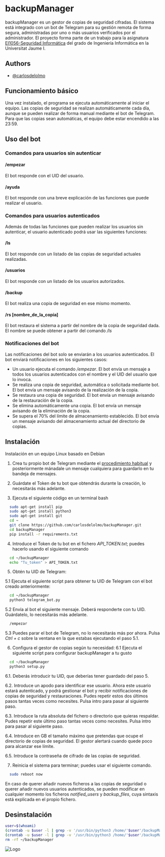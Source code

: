 
# backupManager


backupManager es un gestor de copias de seguridad cifradas. El sistema está integrado con un bot de Telegram para su gestión remota de forma segura, administradas por uno o más usuarios verificados por el administrador. El proyecto forma parte de un trabajo para la asignatura [EI1056-Seguridad Informática](https://ujiapps.uji.es/sia/rest/publicacion/2022/estudio/225/asignatura/EI1056) del grado de Ingeniería Informática en la Universitat Jaume I.

## Authors

- [@carlosdelolmo](https://github.com/carlosdelolmo)


## Funcionamiento básico
Una vez instalado, el programa se ejecuta automáticamente al iniciar el equipo. Las copias de seguridad se realizan automáticamente cada día, aunque se pueden realizar de forma manual mediante el bot de Telegram. Para que las copias sean automáticas, el equipo debe estar encendido a las 23:59.
## Uso del bot
### Comandos para usuarios sin autenticar
#### /empezar
El bot responde con el UID del usuario.

#### /ayuda
El bot responde con una breve explicación de las funciones que puede realizar el usuario.
### Comandos para usuarios autenticados
Además de todas las funciones que pueden realizar los usuarios sin autenticar, el usuario autenticado podrá usar las siguientes funciones:
#### /ls 
El bot responde con un listado de las copias de seguridad actuales realizadas.
#### /usuarios
El bot responde con un listado de los usuarios autorizados.
#### /backup
El bot realiza una copia de seguridad en ese mismo momento.
#### /rs [nombre_de_la_copia]
El bot restaura el sistema a partir del nombre de la copia de seguridad dada. El nombre se puede obtener a partir del comando */ls*

### Notificaciones del bot
Las notificaciones del bot solo se enviarán a los usuarios autenticados. El bot enviará notificaciones en los siguientes casos:
- Un usuario ejecuta el comando */empezar*. El bot envía un mensaje a todos los usuarios autenticados con el nombre y el UID del usuario que lo invoca.
- Se realiza una copia de seguridad, automática o solicitada mediante bot. El bot envía un mensaje avisando de la realización de la copia.
- Se restaura una copia de seguridad. El bot envía un mensaje avisando de la restauración de la copia.
- Se elimina automáticamente una copia. El bot envía un mensaje avisando de la eliminación de la copia.
- Se supera el 70% del límite de almacenamiento establecido. El bot envía un mensaje avisando del almacenamiento actual del directorio de copias.
## Instalación

Instalación en un equipo Linux basado en Debian

1. Crea tu propio bot de Telegram mediante el [procedimiento habitual](https://core.telegram.org/bots#how-do-i-create-a-bot) y posteriormente mánadale un mensaje cualquiera para guardarlo en tu bandeja de mensajes.

2. Guárdate el Token de tu bot que obtendrás durante la creación, lo necesitarás más adelante.

3. Ejecuta el siguiente código en un terminal bash
```bash
  sudo apt-get install pip
  sudo apt-get install python3
  sudo apt-get install git
  cd ~
  git clone https://github.com/carlosdelolmo/backupManager.git 
  cd backupManager
  pip install -r requirements.txt
```
4. Introduce el Token de tu bot en el fichero *API_TOKEN.txt*; puedes hacerlo usando el siguiente comando
```bash
  cd ~/backupManager
  echo "Tu_token" > API_TOKEN.txt
```
5. Obtén tu UID de Telegram:

5.1 Ejecuta el siguiente script para obtener tu UID de Telegram con el bot creado anteriormente:
```bash
  cd ~/backupManager
  python3 telegram_bot.py
```
5.2 Envía al bot el siguiente mensaje. Deberá responderte con tu UID. Guárdatelo, lo necesitarás más adelante.
```txt
  /empezar
```
5.3 Puedes parar el bot de Telegram, no lo necesitarás más por ahora. Pulsa *Ctrl + c* sobre la ventana en la que estabas ejecutando el paso 5.1.

6. Configura el gestor de copias según tu necesidad:
6.1 Ejecuta el siguiente script para configurar backupManager a tu gusto 
```bash
  cd ~/backupManager
  python3 setup.py
```
6.1. Deberás introducir tu UID, que deberías tener guardado del paso 5.

6.2. Introduce un apodo para identificar ese usuario. Ahora este usuario estará autenticado, y podrá gestionar el bot y recibir notificaciones de copias de seguridad y restauraciones. Pudes repetir estos dos últimos pasos tantas veces como necesites. Pulsa intro para pasar al siguiente paso.

6.3. Introduce la ruta absoluta del fichero o directorio que quieras respaldar. Pudes repetir este último paso tantas veces como necesites. Pulsa intro para pasar al siguiente paso.

6.4. Introduce en GB el tamaño máximo que pretendas que ocupe el directorio de copias de seguridad. El gestor alertará cuando quede poco para alcanzar ese límite.

6.5. Introduce la contraseña de cifrado de las copias de seguridad.

7. Reinicia el sistema para terminar; puedes usar el siguiente comando.
```bash
  sudo reboot now
```
En caso de querer añadir nuevos ficheros a las copias de seguridad o querer añadir nuevos usuarios autenticados, se pueden modificar en cualquier momento los ficheros *notified_users* y *backup_files*, cuya sintaxis está explicada en el propio fichero.

## Desinstalación
```bash
user=$(whoami)
(crontab -u $user -l | grep -v '/usr/bin/python3 /home/'$user'/backupManager/telegram_bot.py') | crontab -u $user -
(crontab -u $user -l | grep -v '/usr/bin/python3 /home/'$user'/backupManager/backup.py b') | crontab -u $user -
rm -rf ~/backupManager
```
![Logo](https://documents.uji.es/alfresco/d/d/workspace/SpacesStore/63c07717-5208-4240-b688-aa6ff558b466/banner-interior-color2.png?guest=true)
